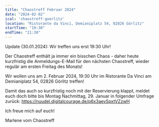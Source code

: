 ```yaml
---
title: "Chaostreff Februar 2024"
date: "2024-02-02"
ical: 'chaostreff-goerlitz'
location: "Ristorante da Vinci, Demianiplatz 54, 02826 Görlitz"
startTime: "19:30"
endTime: "21:30"
---
```


Update (30.01.2024): Wir treffen uns erst 19:30 Uhr!

Der Chaostreff enthält ja immer ein bisschen Chaos - daher heute kurzfristig die Anmeldungs-E-Mail für den nächsten Chaostreff, wieder regulär am ersten Freitag des Monats!

Wir wollen uns am 2. Februar 2024, 19:30 Uhr im Ristorante Da Vinci am Demianiplatz 54, 02826 Görlitz treffen! 

Damit das auch so kurzfristig noch mit der Reservierung klappt, meldet euch doch bitte bis Montag Nachmittag, 29. Januar in folgender Umfrage zurück: https://nuudel.digitalcourage.de/p6x3aevSpxtVZzwH

Ich freue mich auf euch!

Marlene vom Chaostreff